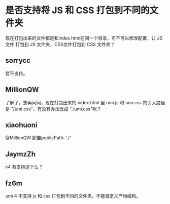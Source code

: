 # 是否支持将 JS 和 CSS 打包到不同的文件夹

现在打包出来的文件都是和index.html在同一个目录，可不可以修改配置，让 JS文件 打包到 JS 文件夹，CSS文件打包到 CSS 文件夹？

## sorrycc

暂不支持。

## MillionQW

了解了，想再问问，现在打包出来的 index.html 里 umi.js 和 umi.css 的引入路径是 "/umi.css"，有没有办法改成 "./umi.css"呢？

## xiaohuoni

@MillionQW 配置publicPath: './'

## JaymzZh

v4 有支持这个么？

## fz6m

umi 4 不支持 js 和 css 打包到不同的文件夹，不能自定义产物结构。
